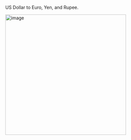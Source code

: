 US Dollar to Euro, Yen, and Rupee.

<img width="377" alt="image" src="https://github.com/user-attachments/assets/8973584e-949a-4f8e-9f45-e0586a17fbb6" />
